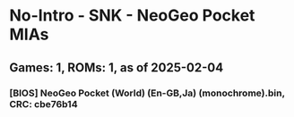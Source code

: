 # No-Intro - SNK - NeoGeo Pocket MIAs
## Games: 1, ROMs: 1, as of 2025-02-04
### [BIOS] NeoGeo Pocket (World) (En-GB,Ja) (monochrome).bin, CRC: cbe76b14
